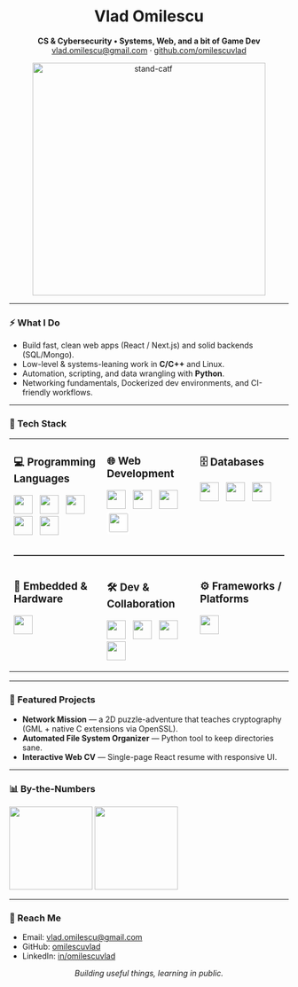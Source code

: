 <h1 align="center">Vlad Omilescu</h1>
<p align="center">
  <b>CS & Cybersecurity • Systems, Web, and a bit of Game Dev</b><br/>
  <a href="mailto:vlad.omilescu@gmail.com">vlad.omilescu@gmail.com</a> ·
  <a href="https://github.com/omilescuvlad">github.com/omilescuvlad</a>
</p>

<p align="center">
  <img src="" alt="stand-catf" width="420"/>
</p>

---

### ⚡ What I Do
- Build fast, clean web apps (React / Next.js) and solid backends (SQL/Mongo).
- Low-level & systems-leaning work in **C/C++** and Linux.
- Automation, scripting, and data wrangling with **Python**.
- Networking fundamentals, Dockerized dev environments, and CI-friendly workflows.

---

### 🧰 Tech Stack

<table>
  <!-- ROW 1 -->
  <tr>
    <td width="33%" valign="top">
      <h3>💻 Programming Languages</h3>
      <p>
        <img src="https://cdn.jsdelivr.net/gh/devicons/devicon/icons/c/c-original.svg" height="34" />&nbsp;&nbsp;
        <img src="https://cdn.jsdelivr.net/gh/devicons/devicon/icons/cplusplus/cplusplus-original.svg" height="34" />&nbsp;&nbsp;
        <img src="https://cdn.jsdelivr.net/gh/devicons/devicon/icons/javascript/javascript-original.svg" height="34" />&nbsp;&nbsp;
        <img src="https://cdn.jsdelivr.net/gh/devicons/devicon/icons/python/python-original.svg" height="34" />&nbsp;&nbsp;
        <img src="https://cdn.jsdelivr.net/gh/devicons/devicon/icons/matlab/matlab-original.svg" height="34" />
      </p>
    </td>
    <td width="33%" valign="top">
      <h3>🌐 Web Development</h3>
      <p>
        <img src="https://cdn.jsdelivr.net/gh/devicons/devicon/icons/html5/html5-original.svg" height="34" />&nbsp;&nbsp;
        <img src="https://cdn.jsdelivr.net/gh/devicons/devicon/icons/css3/css3-original.svg" height="34" />&nbsp;&nbsp;
        <img src="https://cdn.jsdelivr.net/gh/devicons/devicon/icons/react/react-original.svg" height="34" />&nbsp;&nbsp;
        <img src="https://cdn.jsdelivr.net/gh/devicons/devicon/icons/nextjs/nextjs-original.svg" height="34" style="background:#fff;border-radius:6px;padding:4px" />
      </p>
    </td>
    <td width="33%" valign="top">
      <h3>🗄️ Databases</h3>
      <p>
        <img src="https://cdn.jsdelivr.net/gh/devicons/devicon/icons/mysql/mysql-original.svg" height="34" />&nbsp;&nbsp;
        <img src="https://cdn.jsdelivr.net/gh/devicons/devicon/icons/mongodb/mongodb-original.svg" height="34" />&nbsp;&nbsp;
        <img src="https://cdn.jsdelivr.net/gh/devicons/devicon/icons/oracle/oracle-original.svg" height="34" />
      </p>
    </td>
  </tr>

  <!-- ROW DIVIDER -->
  <tr>
    <td colspan="3"><hr style="border:0;border-top:1px solid #444;margin:10px 0;"></td>
  </tr>

  <!-- ROW 2 -->
  <tr>
    <td width="33%" valign="top">
      <h3>🔌 Embedded & Hardware</h3>
      <p>
        <img src="https://cdn.jsdelivr.net/gh/devicons/devicon/icons/arduino/arduino-original.svg" height="34" />
      </p>
    </td>
    <td width="33%" valign="top">
      <h3>🛠️ Dev & Collaboration</h3>
      <p>
        <img src="https://cdn.jsdelivr.net/gh/devicons/devicon/icons/git/git-original.svg" height="34" />&nbsp;&nbsp;
        <img src="https://cdn.jsdelivr.net/gh/devicons/devicon/icons/docker/docker-original.svg" height="34" />&nbsp;&nbsp;
        <img src="https://cdn.jsdelivr.net/gh/devicons/devicon/icons/postman/postman-original.svg" height="34" />&nbsp;&nbsp;
        <img src="https://cdn.jsdelivr.net/gh/devicons/devicon/icons/figma/figma-original.svg" height="34" />
      </p>
    </td>
    <td width="33%" valign="top">
      <h3>⚙️ Frameworks / Platforms</h3>
      <p>
        <img src="https://cdn.jsdelivr.net/gh/devicons/devicon/icons/linux/linux-original.svg" height="34" />
      </p>
    </td>
  </tr>
</table>





---

### 🚀 Featured Projects
- **Network Mission** — a 2D puzzle-adventure that teaches cryptography (GML + native C extensions via OpenSSL).  
- **Automated File System Organizer** — Python tool to keep directories sane.  
- **Interactive Web CV** — Single-page React resume with responsive UI.


---

### 📊 By-the-Numbers
<p align="left">
  <img src="https://github-readme-stats.vercel.app/api?username=omilescuvlad&show_icons=true&hide_title=true" height="150" />
  <img src="https://github-readme-streak-stats.herokuapp.com?user=omilescuvlad" height="150" />
</p>

---

### 📨 Reach Me
- Email: <a href="mailto:vlad.omilescu@gmail.com">vlad.omilescu@gmail.com</a>
- GitHub: <a href="https://github.com/omilescuvlad">omilescuvlad</a>
- LinkedIn: <a href="https://www.linkedin.com/in/omilescuvlad/">in/omilescuvlad</a>

<!-- Footer line -->
<p align="center"><i>Building useful things, learning in public.</i></p>
